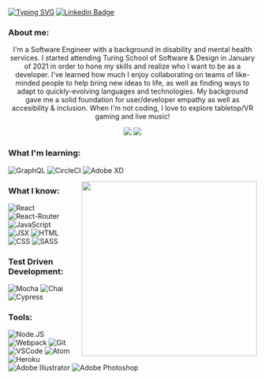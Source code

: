 [![Typing SVG](https://readme-typing-svg.herokuapp.com?color=11F766&lines=Hello+World!+%F0%9F%91%8B+I'm+Zach)](https://git.io/typing-svg)
[![Linkedin Badge](https://img.shields.io/badge/-LinkedIn-0e76a8?style=flat-square&logo=Linkedin&logoColor=white)](https://www.linkedin.com/in/zachjjohns/)


### About me:

<p align='center'>I'm a Software Engineer with a background in disability and mental health services. I started attending Turing School of Software & Design in January of 2021 in order to hone my skills and realize who I want to be as a developer. I've learned how much I enjoy collaborating on teams of like-minded people to help bring new ideas to life, as well as finding ways to adapt to quickly-evolving languages and technologies. My background gave me a solid foundation for user/developer empathy as well as accesibility & inclusion. When I'm not coding, I love to explore tabletop/VR gaming and live music!</p>





<p align='center'> 
  <img src="https://github-readme-stats.vercel.app/api?username=zachjjohns&theme=synthwave&show_icons=true"/>
  
  <img src="https://github-readme-stats.vercel.app/api/top-langs/?username=zachjjohns&langs_count=5&theme=synthwave&layout=compact"/>
</p>

<h3 > What I'm learning: </h3>

<p>
  <img alt="GraphQL" src="https://img.shields.io/badge/-GraphQL-E434AA?logo=graphql&logoColor=white&style=for-the-badge"/>
  <img alt="CircleCI" src="https://img.shields.io/badge/-CircleCI-343434?logo=circleci&logoColor=white&style=for-the-badge"/>
  <img alt="Adobe XD" src="https://img.shields.io/badge/-Adobe%20XD-FF61F6?logo=adobexd&logoColor=white&style=for-the-badge"/>
</p>

<img align="right" height="355" width="355" alt="" src="./skellykitty.gif" />

<h3 > What I know: </h3>

<p >
  <img alt="React" src="https://img.shields.io/badge/-React-211f20?logo=react&logoColor=61DAFB&style=for-the-badge"/>
  <img alt="React-Router" src="https://img.shields.io/badge/-React%20Router-211f20?logo=react-router&logoColor=61DAFB&style=for-the-badge"/>
  <img alt="JavaScript" src="https://img.shields.io/badge/-javascript-302f2f?logo=javascript&logoColor=F7DF1E&style=for-the-badge"/>
    </br>
  <img alt="JSX" src="https://img.shields.io/badge/-jsx-302f2f?logo=javascript&logoColor=9428cb&style=for-the-badge"/>
  <img alt="HTML" src="https://img.shields.io/badge/-html5-E34F26?logo=html5&logoColor=white&style=for-the-badge"/>
  <img alt="CSS" src="https://img.shields.io/badge/-css-1572B6?logo=css3&logoColor=white&style=for-the-badge"/>
  <img alt="SASS" src="https://img.shields.io/badge/-sass-CC6699?logo=sass&logoColor=white&style=for-the-badge"/>
</p>


<h3 > Test Driven Development: </h3>

<p >
  <img alt="Mocha" src="https://img.shields.io/badge/-mocha-8D6748?logo=mocha&logoColor=white&style=for-the-badge"/>
  <img alt="Chai" src="https://img.shields.io/badge/-chai-F7EFDF?logo=chai&logoColor=A30701&style=for-the-badge"/>
  <img alt="Cypress" src="https://img.shields.io/badge/-cypress-black?logo=cypress&logoColor=white&style=for-the-badge"/>
</p>


<h3 > Tools: </h3>

<p >
<img alt="Node.JS" src="https://img.shields.io/badge/-Node.js-333333?logo=node-dot-js&logoColor=339933&style=for-the-badge"/>
<img alt="Webpack" src="https://img.shields.io/badge/-webpack-242424?logo=webpack&logoColor=8DD6F9&style=for-the-badge"/>
<img alt="Git" src="https://img.shields.io/badge/-git-F0F0E8?logo=git&logoColor=F05032&style=for-the-badge"/>
  </br>
<img alt="VSCode" src="https://img.shields.io/badge/-VSCode-2C2C32?logo=visual-studio-code&logoColor=007ACC&style=for-the-badge"/>
<img alt="Atom" src="https://img.shields.io/badge/-atom-363438?logo=atom&logoColor=5FB57D&style=for-the-badge"/>
<img alt="Heroku" src="https://img.shields.io/badge/-heroku-431198?logo=heroku&logoColor=white&style=for-the-badge"/>
</br>
<img alt="Adobe Illustrator" src="https://img.shields.io/badge/-Adobe%20Illustrator-FF9A00?logo=adobeillustrator&logoColor=white&style=for-the-badge"/>
<img alt="Adobe Photoshop" src="https://img.shields.io/badge/-Adobe%20Photoshop-31A8FF?logo=adobephotoshop&logoColor=white&style=for-the-badge"/>
</p>


<p align="center"></p>
